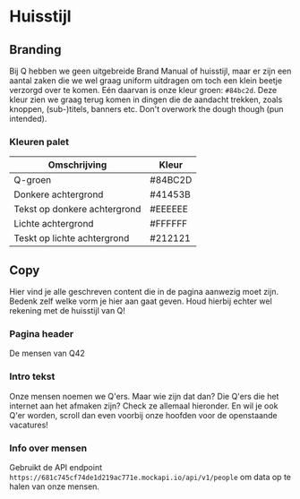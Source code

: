 # Huisstijl

## Branding

Bij Q hebben we geen uitgebreide Brand Manual of huisstijl, maar er zijn een aantal zaken die we wel graag uniform uitdragen om toch een klein beetje verzorgd over te komen. Eén daarvan is onze kleur groen: `#84bc2d`. Deze kleur zien we graag terug komen in dingen die de aandacht trekken, zoals knoppen, (sub-)titels, banners etc. Don't overwork the dough though (pun intended).

### Kleuren palet

| Omschrijving                 | Kleur   |
| ---------------------------- | ------- |
| Q-groen                      | #84BC2D |
| Donkere achtergrond          | #41453B |
| Tekst op donkere achtergrond | #EEEEEE |
| Lichte achtergrond           | #FFFFFF |
| Teskt op lichte achtergrond  | #212121 |

## Copy

Hier vind je alle geschreven content die in de pagina aanwezig moet zijn. Bedenk zelf welke vorm je hier aan gaat geven. Houd hierbij echter wel rekening met de huisstijl van Q!

### Pagina header

De mensen van Q42

### Intro tekst

Onze mensen noemen we Q'ers. Maar wie zijn dat dan? Die Q'ers die het internet aan het afmaken zijn? Check ze allemaal hieronder. En wil je ook Q'er worden, scroll dan even voorbij onze hoofden voor de openstaande vacatures!

### Info over mensen

Gebruikt de API endpoint `https://681c745cf74de1d219ac771e.mockapi.io/api/v1/people` om data op te halen van onze mensen.
